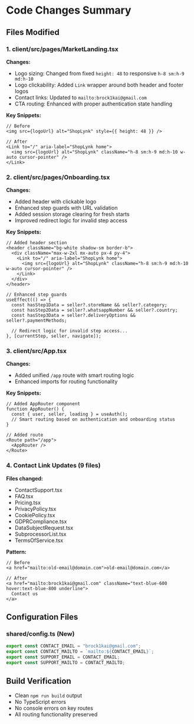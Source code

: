 # Code Changes Summary

## Files Modified

### 1. client/src/pages/MarketLanding.tsx
**Changes:**
- Logo sizing: Changed from fixed `height: 48` to responsive `h-8 sm:h-9 md:h-10`
- Logo clickability: Added `Link` wrapper around both header and footer logos
- Contact links: Updated to `mailto:brock1kai@gmail.com`
- CTA routing: Enhanced with proper authentication state handling

**Key Snippets:**
```tsx
// Before
<img src={logoUrl} alt="ShopLynk" style={{ height: 48 }} />

// After  
<Link to="/" aria-label="ShopLynk home">
  <img src={logoUrl} alt="ShopLynk" className="h-8 sm:h-9 md:h-10 w-auto cursor-pointer" />
</Link>
```

### 2. client/src/pages/Onboarding.tsx
**Changes:**
- Added header with clickable logo
- Enhanced step guards with URL validation
- Added session storage clearing for fresh starts
- Improved redirect logic for invalid step access

**Key Snippets:**
```tsx
// Added header section
<header className="bg-white shadow-sm border-b">
  <div className="max-w-2xl mx-auto px-4 py-4">
    <Link to="/" aria-label="ShopLynk home">
      <img src={logoUrl} alt="ShopLynk" className="h-8 sm:h-9 md:h-10 w-auto cursor-pointer" />
    </Link>
  </div>
</header>

// Enhanced step guards
useEffect(() => {
  const hasStep1Data = seller?.storeName && seller?.category;
  const hasStep2Data = seller?.whatsappNumber && seller?.country;
  const hasStep3Data = seller?.deliveryOptions && seller?.paymentMethods;
  
  // Redirect logic for invalid step access...
}, [currentStep, seller, navigate]);
```

### 3. client/src/App.tsx
**Changes:**
- Added unified `/app` route with smart routing logic
- Enhanced imports for routing functionality

**Key Snippets:**
```tsx
// Added AppRouter component
function AppRouter() {
  const { user, seller, loading } = useAuth();
  // Smart routing based on authentication and onboarding status
}

// Added route
<Route path="/app">
  <AppRouter />
</Route>
```

### 4. Contact Link Updates (9 files)
**Files changed:**
- ContactSupport.tsx
- FAQ.tsx 
- Pricing.tsx
- PrivacyPolicy.tsx
- CookiePolicy.tsx
- GDPRCompliance.tsx
- DataSubjectRequest.tsx
- SubprocessorList.tsx
- TermsOfService.tsx

**Pattern:**
```tsx
// Before
<a href="mailto:old-email@domain.com">old-email@domain.com</a>

// After
<a href="mailto:brock1kai@gmail.com" className="text-blue-600 hover:text-blue-800 underline">
  Contact us
</a>
```

## Configuration Files

### shared/config.ts (New)
```typescript
export const CONTACT_EMAIL = "brock1kai@gmail.com";
export const CONTACT_MAILTO = `mailto:${CONTACT_EMAIL}`;
export const SUPPORT_EMAIL = CONTACT_EMAIL;
export const SUPPORT_MAILTO = CONTACT_MAILTO;
```

## Build Verification
- Clean `npm run build` output
- No TypeScript errors
- No console errors on key routes
- All routing functionality preserved